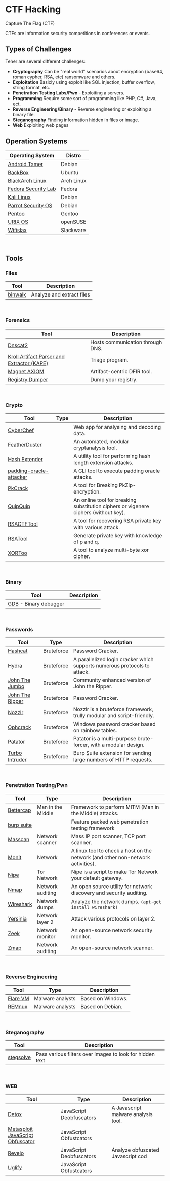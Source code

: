 # CTF Hacking
Capture The Flag (CTF)


CTFs are information security competitions in conferences or events.



## Types of Challenges

Teher are several different challenges:
 - **Cryptography** Can be "real world" scenarios about encryption (base64, roman cypher, RSA, etc) ransomware and others.
 - **Exploitation** Basicly using exploit like SQL injection, buffer overflow, string format, etc.
 - **Penetration Testing Labs/Pwn** - Exploiting a servers.
 - **Programming** Require some sort of programming like PHP, C#, Java, ect.
 - **Reverse Engineering/Binary** - Reverse engineering or exploiting a binary file.
 - **Steganography** Finding information hidden in files or image.
 - **Web** Exploiting web pages


## Operation Systems


| Operating System | Distro |
|---|---|
| [Android Tamer](https://androidtamer.com/) | Debian |
| [BackBox](https://backbox.org/) | Ubuntu|
| [BlackArch Linux](https://blackarch.org/) | Arch Linux |
| [Fedora Security Lab](https://labs.fedoraproject.org/security/) | Fedora |
| [Kali Linux](https://www.kali.org/)| Debian |
| [Parrot Security OS](https://www.parrotsec.org/) | Debian|
| [Pentoo](http://www.pentoo.ch/) | Gentoo|
| [URIX OS](http://urix.us/) | openSUSE |
| [Wifislax](http://www.wifislax.com/) | Slackware|

<br>

## Tools


### Files

| Tool | Description |
|--|--|
|[binwalk](https://github.com/ReFirmLabs/binwalk) | Analyze and extract files |

<br>

### Forensics

| Tool | Description |
|--|--|
|[Dnscat2](https://github.com/iagox86/dnscat2) | Hosts communication through DNS.|
|[Kroll Artifact Parser and Extractor (KAPE)](https://learn.duffandphelps.com/kape) |Triage program.|
|[Magnet AXIOM](https://www.magnetforensics.com/downloadaxiom) | Artifact-centric DFIR tool.|
|[Registry Dumper](http://www.kahusecurity.com/posts/registry_dumper_find_and_dump_hidden_registry_keys.html) | Dump your registry.|

<br>

### Crypto

| Tool | Type | Description |
|--|--|--|
|[CyberChef](https://gchq.github.io/CyberChef) |  | Web app for analysing and decoding data.|
|[FeatherDuster](https://github.com/nccgroup/featherduster) |  | An automated, modular cryptanalysis tool.|
|[Hash Extender](https://github.com/iagox86/hash_extender) |  | A utility tool for performing hash length extension attacks.|
|[padding-oracle-attacker](https://github.com/KishanBagaria/padding-oracle-attackerl) |  | A CLI tool to execute padding oracle attacks.|
|[PkCrack](https://www.unix-ag.uni-kl.de/~conrad/krypto/pkcrack.html) |  | A tool for Breaking PkZip-encryption.|
|[QuipQuip](https://quipqiup.com/) |  | An online tool for breaking substitution ciphers or vigenere ciphers (without key).|
|[RSACTFTool](https://github.com/Ganapati/RsaCtfTool) |  | A tool for recovering RSA private key with various attack.|
|[RSATool](https://github.com/ius/rsatool) |  | Generate private key with knowledge of p and q.|
|[XORToo](https://github.com/hellman/xortool) |  | A tool to analyze multi-byte xor cipher.|

<br>

### Binary

| Tool | Description |
|--|--|
|[GDB](https://www.gnu.org/software/gdb/) - Binary debugger |

<br>

### Passwords

| Tool | Type | Description |
|--|--|--|
|[Hashcat](https://hashcat.net/hashcat/) | Bruteforce |Password Cracker.|
|[Hydra](https://tools.kali.org/password-attacks/hydra) | Bruteforce |A parallelized login cracker which supports numerous protocols to attack.|
|[John The Jumbo](https://github.com/magnumripper/JohnTheRipper) | Bruteforce |Community enhanced version of John the Ripper.|
|[John The Ripper](http://www.openwall.com/john/) | Bruteforce |Password Cracker.|
|[Nozzlr](https://github.com/intrd/nozzlr) | Bruteforce |Nozzlr is a bruteforce framework, trully modular and script-friendly.|
|[Ophcrack](http://ophcrack.sourceforge.net/) | Bruteforce |Windows password cracker based on rainbow tables.|
|[Patator](https://github.com/lanjelot/patator) | Bruteforce |Patator is a multi-purpose brute-forcer, with a modular design.|
|[Turbo Intruder](https://portswigger.net/research/turbo-intruder-embracing-the-billion-request-attack) | Bruteforce |Burp Suite extension for sending large numbers of HTTP requests.|

<br>

### Penetration Testing/Pwn

| Tool | Type |Description |
|--|--|--|  
|[Bettercap](https://github.com/bettercap/bettercap) | Man in the Middle |Framework to perform MITM (Man in the Middle) attacks.|
|[burp suite](https://portswigger.net/burp) | | Feature packed web penetration testing framework |
| [Masscan](https://github.com/robertdavidgraham/masscan) | Network scanner | Mass IP port scanner, TCP port scanner.|
| [Monit](https://linoxide.com/monitoring-2/monit-linux/) |Network  | A linux tool to check a host on the network (and other non-network activities).|
| [Nipe](https://github.com/GouveaHeitor/nipe) | Tor Network | Nipe is a script to make Tor Network your default gateway.|
| [Nmap](https://nmap.org/)| Network auditing | An open source utility for network discovery and security auditing.|
| [Wireshark](https://www.wireshark.org/) | Network dumps | Analyze the network dumps. `(apt-get install wireshark)`|
| [Yersinia](https://github.com/tomac/yersinia)| Network layer 2 | Attack various protocols on layer 2.|
| [Zeek](https://www.zeek.org) | Network monitor | An open-source network security monitor.|
| [Zmap](https://zmap.io/) | Network auditing | An open-source network scanner.|

<br>

### Reverse Engineering

| Tool | Type | Description |
|--|--|--|  
|[Flare VM](https://github.com/fireeye/flare-vm/) | Malware analysts | Based on Windows.|
|[REMnux](https://remnux.org/) | Malware analysts | Based on Debian.|

<br>

### Steganography

| Tool | Description |
|--|--|
|[stegsolve](http://www.caesum.com/handbook/Stegsolve.jar) | Pass various filters over images to look for hidden text |

<br>

### WEB

| Tool | Type | Description |
|--|--|--|
|[Detox](http://relentless-coding.org/projects/jsdetox/install) | JavaScript Deobfuscators | A Javascript malware analysis tool.
|[Metasploit JavaScript Obfuscator](https://github.com/rapid7/metasploit-framework/wiki/How-to-obfuscate-JavaScript-in-Metasploit) | JavaScript Obfustcators | |
|[Revelo](http://www.kahusecurity.com/posts/revelo_javascript_deobfuscator.html) | JavaScript Deobfuscators | Analyze obfuscated Javascript cod
|[Uglify](https://github.com/mishoo/UglifyJS) | JavaScript Obfustcators | |

<br>




